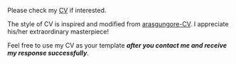 Please check my [CV](CV.pdf) if interested.

The style of CV is inspired and modified from
[arasgungore-CV](https://github.com/arasgungore/arasgungore-CV).
I appreciate his/her extraordinary masterpiece!

Feel free to use my CV as your template ***after you contact me and receive my response successfully***.

